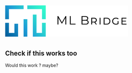 <p float="left" align = "left">
  <img src="readme-assets/ML_Bridge_Logo.png" width="400"/>
</p>

# 

## Check if this works too

Would this work ? maybe?

